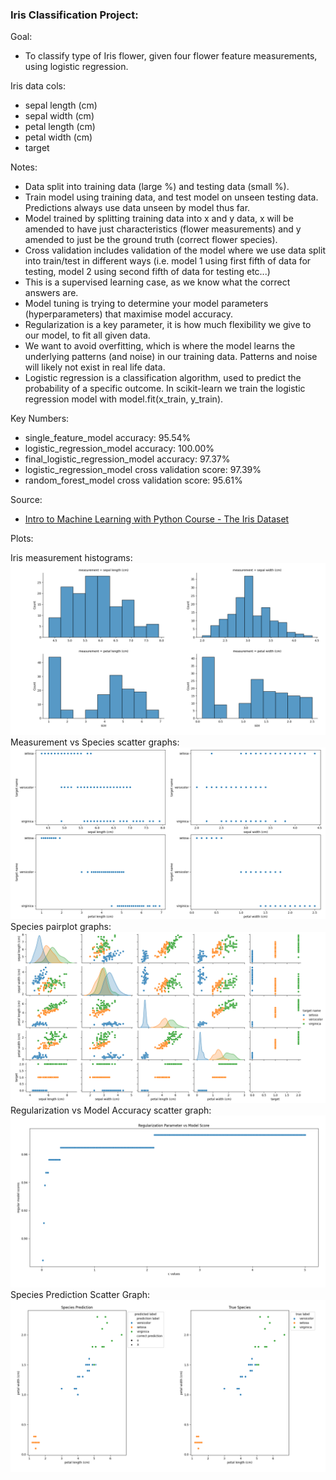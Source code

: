 ### Iris Classification Project:

Goal:

- To classify type of Iris flower, given four flower feature measurements, using logistic regression.

Iris data cols:

- sepal length (cm)
- sepal width (cm)
- petal length (cm)
- petal width (cm)
- target

Notes:

- Data split into training data (large %) and testing data (small %).
- Train model using training data, and test model on unseen testing data. Predictions always use data unseen by model
  thus far.
- Model trained by splitting training data into x and y data, x will be amended to have just characteristics (flower
  measurements) and y amended to just be the ground truth (correct flower species).
- Cross validation includes validation of the model where we use data split into train/test in different ways (i.e.
  model 1 using first fifth of data for testing, model 2 using second fifth of data for testing etc...)
- This is a supervised learning case, as we know what the correct answers are.
- Model tuning is trying to determine your model parameters (hyperparameters) that maximise model accuracy.
- Regularization is a key parameter, it is how much flexibility we give to our model, to fit all given data.
- We want to avoid overfitting, which is where the model learns the underlying patterns (and noise) in our training
  data. Patterns and noise will likely not exist in real life data.
- Logistic regression is a classification algorithm, used to predict the probability of a specific outcome. In
  scikit-learn we train the logistic regression model with model.fit(x_train, y_train).

Key Numbers:

- single_feature_model accuracy: 95.54%
- logistic_regression_model accuracy: 100.00%
- final_logistic_regression_model accuracy: 97.37%
- logistic_regression_model cross validation score: 97.39%
- random_forest_model cross validation score: 95.61%

Source:

- [Intro to Machine Learning with Python Course - The Iris Dataset](https://www.youtube.com/playlist?list=PLMAyPTgGwv2DUV6DZib9eMetsTTX87JNr)

Plots:

Iris measurement histograms:
![measurement_histogram](measurement_histogram.png)
Measurement vs Species scatter graphs:
![measurement_species_scatter.png](measurement_species_scatter.png)
Species pairplot graphs:
![species_pairplots.png](species_pairplots.png)
Regularization vs Model Accuracy scatter graph:
![regularization.png](regularization.png)
Species Prediction Scatter Graph:
![prediction.png](prediction.png)
